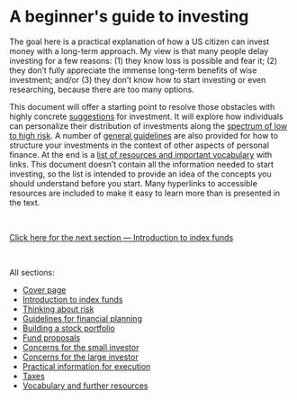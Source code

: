 # A beginner's guide to investing

The goal here is a practical explanation of how a US citizen can invest money with a long-term approach. My view is that many people delay investing for a few reasons: (1) they know loss is possible and fear it; (2) they don’t fully appreciate the immense long-term benefits of wise investment; and/or (3) they don’t know how to start investing or even researching, because there are too many options.

This document will offer a starting point to resolve those obstacles with highly concrete [suggestions](https://github.com/investindex/Funds) for investment. It will explore how individuals can personalize their distribution of investments along the [spectrum of low to high risk](https://github.com/investindex/Risk). A number of [general guidelines](https://github.com/investindex/Guidelines) are also provided for how to structure your investments in the context of other aspects of personal finance. At the end is a [list of resources and important vocabulary](https://github.com/investindex/Vocab) with links. This document doesn’t contain all the information needed to start investing, so the list is intended to provide an idea of the concepts you should understand before you start. Many hyperlinks to accessible resources are included to make it easy to learn more than is presented in the text.

&nbsp;

[Click here for the next section — Introduction to index funds](https://github.com/investindex/Index)

&nbsp;

All sections:

* [Cover page](https://github.com/investindex/Intro)
* [Introduction to index funds](https://github.com/investindex/Index)
* [Thinking about risk](https://github.com/investindex/Risk)
* [Guidelines for financial planning](https://github.com/investindex/Guidelines)
* [Building a stock portfolio](https://github.com/investindex/Portfolio)
* [Fund proposals](https://github.com/investindex/Funds)
* [Concerns for the small investor](https://github.com/investindex/Small)
* [Concerns for the large investor](https://github.com/investindex/Large)
* [Practical information for execution](https://github.com/investindex/Practical)
* [Taxes](https://github.com/investindex/Taxes)
* [Vocabulary and further resources](https://github.com/investindex/Vocab)
